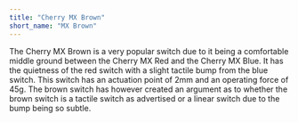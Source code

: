 ```yaml
---
title: "Cherry MX Brown"
short_name: "MX Brown"
---
```


The Cherry MX Brown is a very popular switch due to it being a comfortable middle ground between the Cherry MX Red and the Cherry MX Blue. It has the quietness of the red switch with a slight tactile bump from the blue switch. This switch has an actuation point of 2mm and an operating force of 45g.
The brown switch has however created an argument as to whether the brown switch is a tactile switch as advertised or a linear switch due to the bump being so subtle.
